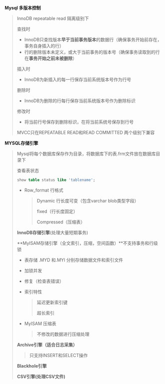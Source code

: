 **Mysql  多版本控制**

> InnoDB  repeatable read 隔离级别下 
>
> 查找时
>
> - InnoDB只查找版本**早于当前事务版本**的数据行（确保事务开始前存在，事务自身插入的行）
> - 行的删除版本未定义，或大于当前事务的版本号（确保事务读取到的行在**事务开始之前未被删除**） 
>
> 插入时
>
> - InnoDB为新插入的每一行保存当前系统版本号作为行号
>
> 删除时
>
> - InnoDB为删除的行每行保存当前系统版本号作为删除标识
>
> 修改时
>
> - 将当前行号保存到删除标识，在将当前系统号保存到行号
>
> MVCC只在REPEATABLE READ和READ COMMITTED 两个级别下兼容

**MYSQL存储引擎**

> Mysql将每个数据库保存作为目录，将数据库下的表.frm文件放在数据库目录下
>
> 查看表状态
>
> ~~~sql
> show table status like 'tablename';
> ~~~
>
> - Row_format 行格式   
>
>   > Dynamic 行长度可变（包含varchar blob类型字段）
>   >
>   > fixed（行长度固定）
>   >
>   > Compressed（压缩表）
>
> **InnoDB存储引擎**(处理大量短期事务)
>
>  
>
> **MyISAM存储引擎（全文索引，压缩，空间函数）**不支持事务和行级锁
>
> - 表存储  .MYD 和.MYI 分别存储数据文件和索引文件
>
> - 加锁并发
>
> - 修复（检查表错误）
>
> - 索引特性
>
>   > 延迟更新索引键
>   >
>   > 超长索引
>
> - MyISAM 压缩表
>
>   > 不修改的数据进行压缩处理
>
> **Archive引擎（适合日志采集）**
>
> > 只支持INSERT和SELECT操作
>
> **Blackhole引擎**
>
> **CSV引擎(处理CSV文件)**





